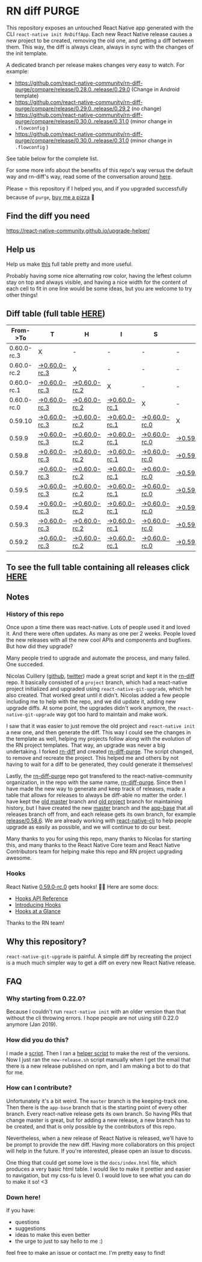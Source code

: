 # RN diff PURGE

This repository exposes an untouched React Native app generated with the CLI
`react-native init RnDiffApp`. Each new React Native release causes a new project to be created, removing the old one, and getting a diff between them. This way, the diff is always clean, always in sync with the changes of the init template.

A dedicated branch per release makes changes very easy
to watch. For example:

* https://github.com/react-native-community/rn-diff-purge/compare/release/0.28.0..release/0.29.0
(Change in Android template)
* https://github.com/react-native-community/rn-diff-purge/compare/release/0.29.0..release/0.29.2
(no change)
* https://github.com/react-native-community/rn-diff-purge/compare/release/0.30.0..release/0.31.0
(minor change in `.flowconfig` )
* https://github.com/react-native-community/rn-diff-purge/compare/release/0.30.0..release/0.31.0
(minor change in `.flowconfig` )

See table below for the complete list.

For some more info about the benefits of this repo's way versus the default way and rn-diff's way, read some of the conversation around [here](https://github.com/react-native-community/discussions-and-proposals/issues/68#issuecomment-452227478).

Please :star: this repository if I helped you, and if you upgraded successfully because of `purge`, [buy me a pizza](https://www.buymeacoffee.com/DGWwHVZ4s) :pizza:

## Find the diff you need
https://react-native-community.github.io/upgrade-helper/

## Help us
Help us make [this](https://react-native-community.github.io/rn-diff-purge) full table pretty and more useful.

Probably having some nice alternating row color, having the leftest column stay on top and always visible, and having a nice width for the content of each cell to fit in one line would be some ideas, but you are welcome to try other things!

## Diff table (full table [HERE](https://react-native-community.github.io/rn-diff-purge/))

| From->To    | T                                                                                                                         | H                                                                                                                         | I                                                                                                                         | S                                                                                                                     |                                                                                                              | I                                                                                                          | S                                                                                                          |                                                                                                            | C                                                                                                          | O                                                                                                          | O                                                                                                          | L   |
| ----------- | ------------------------------------------------------------------------------------------------------------------------- | ------------------------------------------------------------------------------------------------------------------------- | ------------------------------------------------------------------------------------------------------------------------- | --------------------------------------------------------------------------------------------------------------------- | ------------------------------------------------------------------------------------------------------------ | ---------------------------------------------------------------------------------------------------------- | ---------------------------------------------------------------------------------------------------------- | ---------------------------------------------------------------------------------------------------------- | ---------------------------------------------------------------------------------------------------------- | ---------------------------------------------------------------------------------------------------------- | ---------------------------------------------------------------------------------------------------------- | --- |
| 0.60.0-rc.3 | X                                                                                                                         | -                                                                                                                         | -                                                                                                                         | -                                                                                                                     | -                                                                                                            | -                                                                                                          | -                                                                                                          | -                                                                                                          | -                                                                                                          | -                                                                                                          | -                                                                                                          | -   |
| 0.60.0-rc.2 | [->0.60.0-rc.3](https://github.com/react-native-community/rn-diff-purge/compare/release/0.60.0-rc.2..release/0.60.0-rc.3) | X                                                                                                                         | -                                                                                                                         | -                                                                                                                     | -                                                                                                            | -                                                                                                          | -                                                                                                          | -                                                                                                          | -                                                                                                          | -                                                                                                          | -                                                                                                          | -   |
| 0.60.0-rc.1 | [->0.60.0-rc.3](https://github.com/react-native-community/rn-diff-purge/compare/release/0.60.0-rc.1..release/0.60.0-rc.3) | [->0.60.0-rc.2](https://github.com/react-native-community/rn-diff-purge/compare/release/0.60.0-rc.1..release/0.60.0-rc.2) | X                                                                                                                         | -                                                                                                                     | -                                                                                                            | -                                                                                                          | -                                                                                                          | -                                                                                                          | -                                                                                                          | -                                                                                                          | -                                                                                                          | -   |
| 0.60.0-rc.0 | [->0.60.0-rc.3](https://github.com/react-native-community/rn-diff-purge/compare/release/0.60.0-rc.0..release/0.60.0-rc.3) | [->0.60.0-rc.2](https://github.com/react-native-community/rn-diff-purge/compare/release/0.60.0-rc.0..release/0.60.0-rc.2) | [->0.60.0-rc.1](https://github.com/react-native-community/rn-diff-purge/compare/release/0.60.0-rc.0..release/0.60.0-rc.1) | X                                                                                                                     | -                                                                                                            | -                                                                                                          | -                                                                                                          | -                                                                                                          | -                                                                                                          | -                                                                                                          | -                                                                                                          | -   |
| 0.59.10     | [->0.60.0-rc.3](https://github.com/react-native-community/rn-diff-purge/compare/release/0.59.10..release/0.60.0-rc.3)     | [->0.60.0-rc.2](https://github.com/react-native-community/rn-diff-purge/compare/release/0.59.10..release/0.60.0-rc.2)     | [->0.60.0-rc.1](https://github.com/react-native-community/rn-diff-purge/compare/release/0.59.10..release/0.60.0-rc.1)     | [->0.60.0-rc.0](https://github.com/react-native-community/rn-diff-purge/compare/release/0.59.10..release/0.60.0-rc.0) | X                                                                                                            | -                                                                                                          | -                                                                                                          | -                                                                                                          | -                                                                                                          | -                                                                                                          | -                                                                                                          | -   |
| 0.59.9      | [->0.60.0-rc.3](https://github.com/react-native-community/rn-diff-purge/compare/release/0.59.9..release/0.60.0-rc.3)      | [->0.60.0-rc.2](https://github.com/react-native-community/rn-diff-purge/compare/release/0.59.9..release/0.60.0-rc.2)      | [->0.60.0-rc.1](https://github.com/react-native-community/rn-diff-purge/compare/release/0.59.9..release/0.60.0-rc.1)      | [->0.60.0-rc.0](https://github.com/react-native-community/rn-diff-purge/compare/release/0.59.9..release/0.60.0-rc.0)  | [->0.59.10](https://github.com/react-native-community/rn-diff-purge/compare/release/0.59.9..release/0.59.10) | X                                                                                                          | -                                                                                                          | -                                                                                                          | -                                                                                                          | -                                                                                                          | -                                                                                                          | -   |
| 0.59.8      | [->0.60.0-rc.3](https://github.com/react-native-community/rn-diff-purge/compare/release/0.59.8..release/0.60.0-rc.3)      | [->0.60.0-rc.2](https://github.com/react-native-community/rn-diff-purge/compare/release/0.59.8..release/0.60.0-rc.2)      | [->0.60.0-rc.1](https://github.com/react-native-community/rn-diff-purge/compare/release/0.59.8..release/0.60.0-rc.1)      | [->0.60.0-rc.0](https://github.com/react-native-community/rn-diff-purge/compare/release/0.59.8..release/0.60.0-rc.0)  | [->0.59.10](https://github.com/react-native-community/rn-diff-purge/compare/release/0.59.8..release/0.59.10) | [->0.59.9](https://github.com/react-native-community/rn-diff-purge/compare/release/0.59.8..release/0.59.9) | X                                                                                                          | -                                                                                                          | -                                                                                                          | -                                                                                                          | -                                                                                                          | -   |
| 0.59.7      | [->0.60.0-rc.3](https://github.com/react-native-community/rn-diff-purge/compare/release/0.59.7..release/0.60.0-rc.3)      | [->0.60.0-rc.2](https://github.com/react-native-community/rn-diff-purge/compare/release/0.59.7..release/0.60.0-rc.2)      | [->0.60.0-rc.1](https://github.com/react-native-community/rn-diff-purge/compare/release/0.59.7..release/0.60.0-rc.1)      | [->0.60.0-rc.0](https://github.com/react-native-community/rn-diff-purge/compare/release/0.59.7..release/0.60.0-rc.0)  | [->0.59.10](https://github.com/react-native-community/rn-diff-purge/compare/release/0.59.7..release/0.59.10) | [->0.59.9](https://github.com/react-native-community/rn-diff-purge/compare/release/0.59.7..release/0.59.9) | [->0.59.8](https://github.com/react-native-community/rn-diff-purge/compare/release/0.59.7..release/0.59.8) | X                                                                                                          | -                                                                                                          | -                                                                                                          | -                                                                                                          | -   |
| 0.59.5      | [->0.60.0-rc.3](https://github.com/react-native-community/rn-diff-purge/compare/release/0.59.5..release/0.60.0-rc.3)      | [->0.60.0-rc.2](https://github.com/react-native-community/rn-diff-purge/compare/release/0.59.5..release/0.60.0-rc.2)      | [->0.60.0-rc.1](https://github.com/react-native-community/rn-diff-purge/compare/release/0.59.5..release/0.60.0-rc.1)      | [->0.60.0-rc.0](https://github.com/react-native-community/rn-diff-purge/compare/release/0.59.5..release/0.60.0-rc.0)  | [->0.59.10](https://github.com/react-native-community/rn-diff-purge/compare/release/0.59.5..release/0.59.10) | [->0.59.9](https://github.com/react-native-community/rn-diff-purge/compare/release/0.59.5..release/0.59.9) | [->0.59.8](https://github.com/react-native-community/rn-diff-purge/compare/release/0.59.5..release/0.59.8) | [->0.59.7](https://github.com/react-native-community/rn-diff-purge/compare/release/0.59.5..release/0.59.7) | X                                                                                                          | -                                                                                                          | -                                                                                                          | -   |
| 0.59.4      | [->0.60.0-rc.3](https://github.com/react-native-community/rn-diff-purge/compare/release/0.59.4..release/0.60.0-rc.3)      | [->0.60.0-rc.2](https://github.com/react-native-community/rn-diff-purge/compare/release/0.59.4..release/0.60.0-rc.2)      | [->0.60.0-rc.1](https://github.com/react-native-community/rn-diff-purge/compare/release/0.59.4..release/0.60.0-rc.1)      | [->0.60.0-rc.0](https://github.com/react-native-community/rn-diff-purge/compare/release/0.59.4..release/0.60.0-rc.0)  | [->0.59.10](https://github.com/react-native-community/rn-diff-purge/compare/release/0.59.4..release/0.59.10) | [->0.59.9](https://github.com/react-native-community/rn-diff-purge/compare/release/0.59.4..release/0.59.9) | [->0.59.8](https://github.com/react-native-community/rn-diff-purge/compare/release/0.59.4..release/0.59.8) | [->0.59.7](https://github.com/react-native-community/rn-diff-purge/compare/release/0.59.4..release/0.59.7) | [->0.59.5](https://github.com/react-native-community/rn-diff-purge/compare/release/0.59.4..release/0.59.5) | X                                                                                                          | -                                                                                                          | -   |
| 0.59.3      | [->0.60.0-rc.3](https://github.com/react-native-community/rn-diff-purge/compare/release/0.59.3..release/0.60.0-rc.3)      | [->0.60.0-rc.2](https://github.com/react-native-community/rn-diff-purge/compare/release/0.59.3..release/0.60.0-rc.2)      | [->0.60.0-rc.1](https://github.com/react-native-community/rn-diff-purge/compare/release/0.59.3..release/0.60.0-rc.1)      | [->0.60.0-rc.0](https://github.com/react-native-community/rn-diff-purge/compare/release/0.59.3..release/0.60.0-rc.0)  | [->0.59.10](https://github.com/react-native-community/rn-diff-purge/compare/release/0.59.3..release/0.59.10) | [->0.59.9](https://github.com/react-native-community/rn-diff-purge/compare/release/0.59.3..release/0.59.9) | [->0.59.8](https://github.com/react-native-community/rn-diff-purge/compare/release/0.59.3..release/0.59.8) | [->0.59.7](https://github.com/react-native-community/rn-diff-purge/compare/release/0.59.3..release/0.59.7) | [->0.59.5](https://github.com/react-native-community/rn-diff-purge/compare/release/0.59.3..release/0.59.5) | [->0.59.4](https://github.com/react-native-community/rn-diff-purge/compare/release/0.59.3..release/0.59.4) | X                                                                                                          | -   |
| 0.59.2      | [->0.60.0-rc.3](https://github.com/react-native-community/rn-diff-purge/compare/release/0.59.2..release/0.60.0-rc.3)      | [->0.60.0-rc.2](https://github.com/react-native-community/rn-diff-purge/compare/release/0.59.2..release/0.60.0-rc.2)      | [->0.60.0-rc.1](https://github.com/react-native-community/rn-diff-purge/compare/release/0.59.2..release/0.60.0-rc.1)      | [->0.60.0-rc.0](https://github.com/react-native-community/rn-diff-purge/compare/release/0.59.2..release/0.60.0-rc.0)  | [->0.59.10](https://github.com/react-native-community/rn-diff-purge/compare/release/0.59.2..release/0.59.10) | [->0.59.9](https://github.com/react-native-community/rn-diff-purge/compare/release/0.59.2..release/0.59.9) | [->0.59.8](https://github.com/react-native-community/rn-diff-purge/compare/release/0.59.2..release/0.59.8) | [->0.59.7](https://github.com/react-native-community/rn-diff-purge/compare/release/0.59.2..release/0.59.7) | [->0.59.5](https://github.com/react-native-community/rn-diff-purge/compare/release/0.59.2..release/0.59.5) | [->0.59.4](https://github.com/react-native-community/rn-diff-purge/compare/release/0.59.2..release/0.59.4) | [->0.59.3](https://github.com/react-native-community/rn-diff-purge/compare/release/0.59.2..release/0.59.3) | X   |

## To see the full table containing all releases click [HERE](https://react-native-community.github.io/rn-diff-purge/)

## Notes

### History of this repo

Once upon a time there was react-native. Lots of people used it and loved it. And there were often updates. As many as one per 2 weeks. People loved the new releases with all the new cool APIs and components and bugfixes. But how did they upgrade?

Many people tried to upgrade and automate the process, and many failed. One succeded.

Nicolas Cuillery ([github](https://github.com/ncuillery), [twitter](https://twitter.com/ncuillery)) made a great script and kept it in the [rn-diff](https://github.com/ncuillery/rn-diff) repo. It basically consisted of a `project` branch, which had a react-native project initialized and upgraded using `react-native-git-upgrade`, which he also created. That worked great until it didn't. Nicolas added a few people including me to help with the repo, and we did update it, adding new upgrade diffs. At some point, the upgrades didn't work anymore, the `react-native-git-upgrade` way got too hard to maintain and make work.

I saw that it was easier to just remove the old project and `react-native init` a new one, and then generate the diff. This way I could see the changes in the template as well, helping my projects follow along with the evolution of the RN project templates. That way, an upgrade was never a big undertaking. I forked [rn-diff](https://github.com/ncuillery/rn-diff) and created [rn-diff-purge](https://github.com/react-native-community/rn-diff-purge). The script changed, to remove and recreate the project. This helped me and others by not having to wait for a diff to be generated, they could generate it themselves!

Lastly, the [rn-diff-purge](https://github.com/react-native-community/rn-diff-purge) repo got transfered to the react-native-community organization, in the repo with the same name, [rn-diff-purge](https://github.com/react-native-community/rn-diff-purge). Since then I have made the new way to generate and keep track of releases, made a table that allows for releases to always be diff-able no matter the order. I have kept the [old master](https://github.com/react-native-community/rn-diff-purge/tree/old/master) branch and [old project](https://github.com/react-native-community/rn-diff-purge/tree/old/project) branch for maintaining history, but I have created the new [master](https://github.com/react-native-community/rn-diff-purge/tree/master) branch and the [app-base](https://github.com/react-native-community/rn-diff-purge/tree/app-base) that all releases branch off from, and each release gets its own branch, for example [release/0.58.6](https://github.com/react-native-community/rn-diff-purge/tree/release/0.58.6). We are already working with [react-native-cli](https://github.com/react-native-community/react-native-cli) to help people upgrade as easily as possible, and we will continue to do our best.

Many thanks to you for using this repo, many thanks to Nicolas for starting this, and many thanks to the React Native Core team and React Native Contributors team for helping make this repo and RN project upgrading awesome.

### Hooks
React Native [0.59.0-rc.0](https://github.com/react-native-community/rn-diff-purge#version-changes) gets hooks! 🎉🥳
Here are some docs:
- [Hooks API Reference](https://reactjs.org/docs/hooks-reference.html)
- [Introducing Hooks](https://reactjs.org/docs/hooks-intro.html)
- [Hooks at a Glance](https://reactjs.org/docs/hooks-overview.html)

Thanks to the RN team!

## Why this repository?
`react-native-git-upgrade` is painful. A simple diff by recreating the project is a much much simpler way to get a diff on every new React Native release.

## FAQ

### Why starting from 0.22.0?

Because I couldn't run `react-native init` with an older version than that without the cli throwing errors. I hope people are not using still 0.22.0 anymore (Jan 2019).

### How did you do this?

I made a [script](https://github.com/react-native-community/rn-diff-purge/blob/master/new-release.sh). Then I ran a [helper script](https://github.com/react-native-community/rn-diff-purge/blob/master/new-release.sh) to make the rest of the versions.
Now I just ran the `new-release.sh` script manually when I get the email that there is a new release published on npm, and I am making a bot to do that for me.

### How can I contribute?

Unfortunately it's a bit weird. The `master` branch is the keeping-track one. Then there is the `app-base` branch that is the starting point of every other branch. Every react-native release gets its own branch. So having PRs that change master is great, but for adding a new release, a new branch has to be created, and that is only possible by the contributors of this repo.

Nevertheless, when a new release of React Native is released, we'll have to be prompt to provide
the new diff. Having more collaborators on this project will help in the future. If you're interested, please open an issue to discuss.

One thing that could get some love is the `docs/index.html` file, which produces a very basic html table. I would like to make it prettier and easier to navigation, but my css-fu is level 0. I would love to see what you can do to make it so! <3

### Down here!

If you have:
- questions
- suggestions
- ideas to make this even better
- the urge to just to say hello to me :)

feel free to make an issue or contact me. I'm pretty easy to find!
